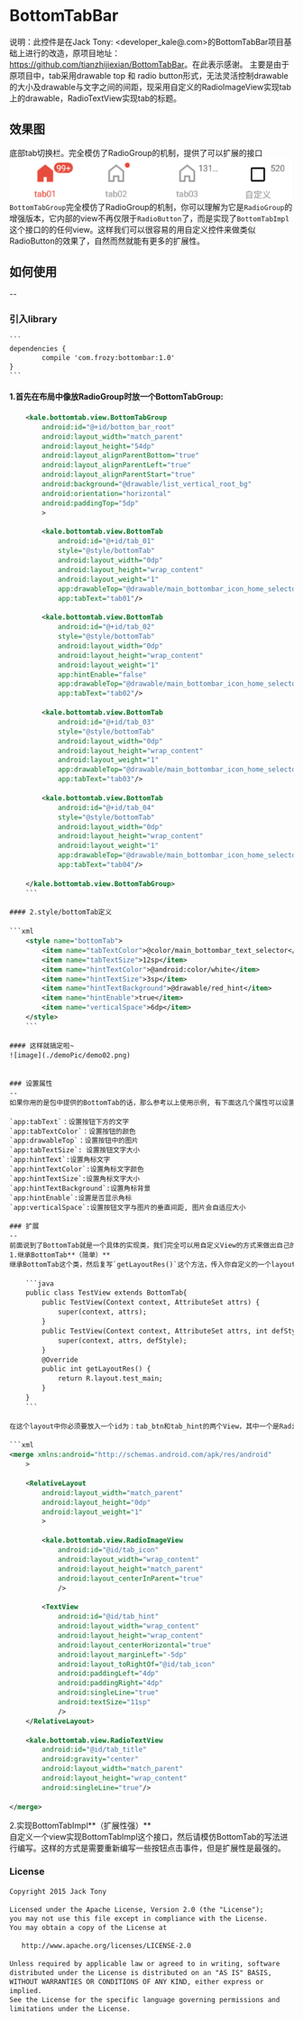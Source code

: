 # BottomTabBar

说明：此控件是在Jack Tony: <developer_kale@.com>的BottomTabBar项目基础上进行的改造，原项目地址：<https://github.com/tianzhijiexian/BottomTabBar>。在此表示感谢。
 主要是由于原项目中，tab采用drawable top 和 radio button形式，无法灵活控制drawable的大小及drawable与文字之间的间距，现采用自定义的RadioImageView实现tab上的drawable，RadioTextView实现tab的标题。 

## 效果图

底部tab切换栏。完全模仿了RadioGroup的机制，提供了可以扩展的接口  
![image](./demoPic/demo01.png)   
`BottomTabGroup`完全模仿了RadioGroup的机制，你可以理解为它是`RadioGroup`的增强版本，它内部的view不再仅限于`RadioButton`了，而是实现了`BottomTabImpl`这个接口的的任何view。这样我们可以很容易的用自定义控件来做类似RadioButton的效果了，自然而然就能有更多的扩展性。  

## 如何使用  
--   

### 引入library

    ```  
	dependencies {
	        compile 'com.frozy:bottombar:1.0'
	}
    ```  

#### 1.首先在布局中像放RadioGroup时放一个BottomTabGroup:  

```xml
 	<kale.bottomtab.view.BottomTabGroup
        android:id="@+id/bottom_bar_root"
        android:layout_width="match_parent"
        android:layout_height="54dp"
        android:layout_alignParentBottom="true"
        android:layout_alignParentLeft="true"
        android:layout_alignParentStart="true"
        android:background="@drawable/list_vertical_root_bg"
        android:orientation="horizontal"
        android:paddingTop="5dp"
        >

        <kale.bottomtab.view.BottomTab
            android:id="@+id/tab_01"
            style="@style/bottomTab"
            android:layout_width="0dp"
            android:layout_height="wrap_content"
            android:layout_weight="1"
            app:drawableTop="@drawable/main_bottombar_icon_home_selector"
            app:tabText="tab01"/>

        <kale.bottomtab.view.BottomTab
            android:id="@+id/tab_02"
            style="@style/bottomTab"
            android:layout_width="0dp"
            android:layout_height="wrap_content"
            android:layout_weight="1"
            app:hintEnable="false"
            app:drawableTop="@drawable/main_bottombar_icon_home_selector"
            app:tabText="tab02"/>

        <kale.bottomtab.view.BottomTab
            android:id="@+id/tab_03"
            style="@style/bottomTab"
            android:layout_width="0dp"
            android:layout_height="wrap_content"
            android:layout_weight="1"
            app:drawableTop="@drawable/main_bottombar_icon_home_selector"
            app:tabText="tab03"/>

        <kale.bottomtab.view.BottomTab
            android:id="@+id/tab_04"
            style="@style/bottomTab"
            android:layout_width="0dp"
            android:layout_height="wrap_content"
            android:layout_weight="1"
            app:drawableTop="@drawable/main_bottombar_icon_home_selector"
            app:tabText="tab04"/>

    </kale.bottomtab.view.BottomTabGroup>
    ```

#### 2.style/bottomTab定义
    
```xml
    <style name="bottomTab">
        <item name="tabTextColor">@color/main_bottombar_text_selector</item>
        <item name="tabTextSize">12sp</item>
        <item name="hintTextColor">@android:color/white</item>
        <item name="hintTextSize">3sp</item>
        <item name="hintTextBackground">@drawable/red_hint</item>
        <item name="hintEnable">true</item>
        <item name="verticalSpace">6dp</item>
    </style>
    ```

#### 这样就搞定啦~  
![image](./demoPic/demo02.png)   


### 设置属性    
--  
如果你用的是包中提供的BottomTab的话，那么参考以上使用示例, 有下面这几个属性可以设置：  

`app:tabText`：设置按钮下方的文字  
`app:tabTextColor`：设置按钮的颜色  
`app:drawableTop`：设置按钮中的图片    
`app:tabTextSize`: 设置按钮文字大小
`app:hintText`:设置角标文字
`app:hintTextColor`:设置角标文字颜色
`app:hintTextSize`:设置角标文字大小
`app:hintTextBackground`:设置角标背景
`app:hintEnable`:设置是否显示角标
`app:verticalSpace`:设置按钮文字与图片的垂直间距, 图片会自适应大小

### 扩展    
--  
前面说到了BottomTab就是一个具体的实现类，我们完全可以用自定义View的方式来做出自己的按钮和红点来，下面推荐两种实现方式，可以按需求来做。  
1.继承BottomTab**（简单）**   
继承BottomTab这个类，然后复写`getLayoutRes()`这个方法，传入你自定义的一个layout的id:  

    ```java  
    public class TestView extends BottomTab{
        public TestView(Context context, AttributeSet attrs) {
            super(context, attrs);
        }
        public TestView(Context context, AttributeSet attrs, int defStyle) {
            super(context, attrs, defStyle);
        }
        @Override
        public int getLayoutRes() {
            return R.layout.test_main;
        }
    }  
    ```  

在这个layout中你必须要放入一个id为：tab_btn和tab_hint的两个View，其中一个是RadioButton，一个是TextView。这样id为tab_hint的TextView就可以做红点提示，而id为tab_btn的RadioButton就可以做实体的按钮了。需要注意的是BottomTab这个view是继承自RelativeLayout的，所以在做布局的时候需要注意下控件摆放的位置。为了减少布局的层次，你还可以用merge标签。就像下面的写法：  

```xml  
<merge xmlns:android="http://schemas.android.com/apk/res/android"
    >

    <RelativeLayout
        android:layout_width="match_parent"
        android:layout_height="0dp"
        android:layout_weight="1"
        >

        <kale.bottomtab.view.RadioImageView
            android:id="@id/tab_icon"
            android:layout_width="wrap_content"
            android:layout_height="match_parent"
            android:layout_centerInParent="true"
            />

        <TextView
            android:id="@id/tab_hint"
            android:layout_width="wrap_content"
            android:layout_height="wrap_content"
            android:layout_centerHorizontal="true"
            android:layout_marginLeft="-5dp"
            android:layout_toRightOf="@id/tab_icon"
            android:paddingLeft="4dp"
            android:paddingRight="4dp"
            android:singleLine="true"
            android:textSize="11sp"
            />
    </RelativeLayout>

    <kale.bottomtab.view.RadioTextView
        android:id="@id/tab_title"
        android:gravity="center"
        android:layout_width="match_parent"
        android:layout_height="wrap_content"
        android:singleLine="true"/>

</merge>
```
  
2.实现BottomTabImpl**（扩展性强）**    
自定义一个view实现BottomTabImpl这个接口，然后请模仿BottomTab的写法进行编写。这样的方式是需要重新编写一些按钮点击事件，但是扩展性是最强的。


### License

    Copyright 2015 Jack Tony

    Licensed under the Apache License, Version 2.0 (the "License");
    you may not use this file except in compliance with the License.
    You may obtain a copy of the License at

       http://www.apache.org/licenses/LICENSE-2.0

    Unless required by applicable law or agreed to in writing, software
    distributed under the License is distributed on an "AS IS" BASIS,
    WITHOUT WARRANTIES OR CONDITIONS OF ANY KIND, either express or implied.
    See the License for the specific language governing permissions and
    limitations under the License.

 
